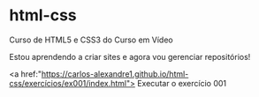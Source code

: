 # html-css
 Curso de HTML5 e CSS3 do Curso em Vídeo

Estou aprendendo a criar sites e agora vou gerenciar repositórios!

<a href:"https://carlos-alexandre1.github.io/html-css/exercícios/ex001/index.html"> Executar o exercício 001 </a>